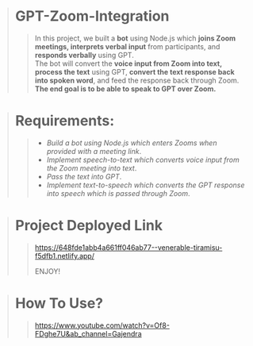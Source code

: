 > # GPT-Zoom-Integration
>
> > In this project, we built a **bot** using Node.js which **joins Zoom meetings, interprets verbal input** from participants, and **responds verbally** using GPT.<br/>
> > The bot will convert the **voice input from Zoom into text, process the text** using GPT, **convert the text response back into spoken word**, and feed the response back through Zoom.
> > <br/> **The end goal is to be able to speak to GPT over Zoom.**

> # Requirements:
>
> > - _Build a bot using Node.js which enters Zooms when provided with a meeting link_.
> > - _Implement speech-to-text which converts voice input from the Zoom meeting into text_.
> > - _Pass the text into GPT_.
> > - _Implement text-to-speech which converts the GPT response into speech which is passed through Zoom_.
> >   <br/>


> # Project Deployed Link
>> https://648fde1abb4a661ff046ab77--venerable-tiramisu-f5dfb1.netlify.app/
>> 
>> ENJOY!

> # How To Use?
>> https://www.youtube.com/watch?v=Of8-FDghe7U&ab_channel=Gajendra
